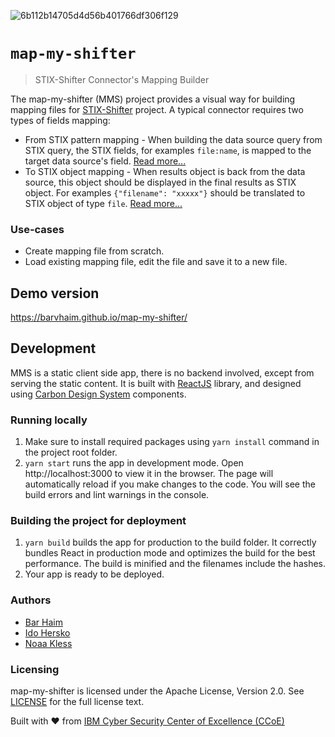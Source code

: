 ![6b112b14705d4d56b401766df306f129](https://user-images.githubusercontent.com/16198896/114301821-0653e000-9acf-11eb-923d-baeec7ba80dc.png)

# `map-my-shifter`

> STIX-Shifter Connector's Mapping Builder

The map-my-shifter (MMS) project provides a visual way for building mapping files for [STIX-Shifter](https://github.com/opencybersecurityalliance/stix-shifter) project.
A typical connector requires two types of fields mapping:

- From STIX pattern mapping - When building the data source query from STIX query, the STIX fields, for examples `file:name`, is mapped to the target data source's field. [Read more...](https://github.com/opencybersecurityalliance/stix-shifter/blob/master/adapter-guide/develop-translation-module.md#step-2-edit-the-from_stix_map-json-files)
- To STIX object mapping - When results object is back from the data source, this object should be displayed in the final results as STIX object. For examples `{"filename": "xxxxx"}` should be translated to STIX object of type `file`. [Read more...](https://github.com/opencybersecurityalliance/stix-shifter/blob/master/adapter-guide/develop-translation-module.md#step-4-edit-the-to_stix_map-json-file)

### Use-cases

- Create mapping file from scratch.
- Load existing mapping file, edit the file and save it to a new file.

## Demo version

https://barvhaim.github.io/map-my-shifter/

## Development

MMS is a static client side app, there is no backend involved, except from serving the static content. It is built with [ReactJS](https://reactjs.org) library, and designed using [Carbon Design System](https://www.carbondesignsystem.com) components.

### Running locally

1. Make sure to install required packages using `yarn install` command in the project root folder.
2. `yarn start` runs the app in development mode. Open http://localhost:3000 to view it in the browser. The page will automatically reload if you make changes to the code.
   You will see the build errors and lint warnings in the console.

### Building the project for deployment

1. `yarn build` builds the app for production to the build folder. It correctly bundles React in production mode and optimizes the build for the best performance. The build is minified and the filenames include the hashes.
2. Your app is ready to be deployed.

### Authors

- [Bar Haim](https://github.com/barvhaim)
- [Ido Hersko](https://github.com/idohersko)
- [Noaa Kless](https://github.com/noaakl)

### Licensing

map-my-shifter is licensed under the Apache License, Version 2.0. See [LICENSE](https://github.com/barvhaim/map-my-shifter/blob/master/LICENSE) for the full license text.

Built with ❤️ from
[IBM Cyber Security Center of Excellence (CCoE)](https://www.research.ibm.com/haifa/ccoe/)
